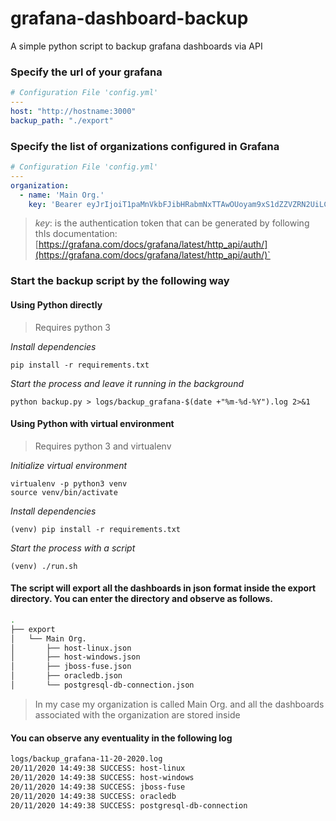 # grafana-dashboard-backup
A simple python script to backup grafana dashboards via API

### Specify the url of your grafana

``` yaml
# Configuration File 'config.yml'
---
host: "http://hostname:3000"
backup_path: "./export"
```

### Specify the list of organizations configured in Grafana

``` yaml
# Configuration File 'config.yml'
---
organization:
  - name: 'Main Org.'
    key: 'Bearer eyJrIjoiT1paMnVkbFJibHRabmNxTTAwOUoyam9xS1dZZVZRN2UiLCJuIjoiYmFja3VwVXNlciIsImlkIjoxfQ=='
```

> *key*: is the authentication token that can be generated by following thIs documentation: [https://grafana.com/docs/grafana/latest/http_api/auth/](https://grafana.com/docs/grafana/latest/http_api/auth/)`

### Start the backup script by the following way
#### Using Python directly
> Requires python 3

_Install dependencies_
```
pip install -r requirements.txt
```
_Start the process and leave it running in the background_
```
python backup.py > logs/backup_grafana-$(date +"%m-%d-%Y").log 2>&1
```
#### Using Python with virtual environment
> Requires python 3 and virtualenv


_Initialize virtual environment_
```
virtualenv -p python3 venv
source venv/bin/activate
```

_Install dependencies_
```
(venv) pip install -r requirements.txt
```
_Start the process with a script_
```
(venv) ./run.sh
```

#### The script will export all the dashboards in json format inside the export directory. You can enter the directory and observe as follows. 

``` bash
.
├── export
│   └── Main Org.
│       ├── host-linux.json
│       ├── host-windows.json
│       ├── jboss-fuse.json
│       ├── oracledb.json
│       └── postgresql-db-connection.json
```
> In my case my organization is called Main Org. and all the dashboards associated with the organization are stored inside

#### You can observe any eventuality in the following log
``` bash
logs/backup_grafana-11-20-2020.log
20/11/2020 14:49:38 SUCCESS: host-linux
20/11/2020 14:49:38 SUCCESS: host-windows
20/11/2020 14:49:38 SUCCESS: jboss-fuse
20/11/2020 14:49:38 SUCCESS: oracledb
20/11/2020 14:49:38 SUCCESS: postgresql-db-connection
```

